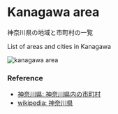 Kanagawa area
===============

神奈川県の地域と市町村の一覧 

List of areas and cities in Kanagawa

![kanagawa area]()

### Reference


- [神奈川県: 神奈川県内の市町村](https://www.pref.kanagawa.jp/docs/ie2/cnt/f530001/p780102.html)
- [wikipedia: 神奈川県](https://ja.wikipedia.org/wiki/%E7%A5%9E%E5%A5%88%E5%B7%9D%E7%9C%8C)


